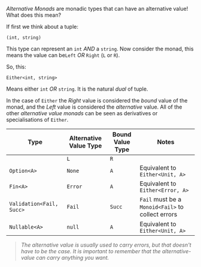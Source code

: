 _Alternative Monads_ are monadic types that can have an alternative value!  What does this mean?  

If first we think about a tuple:

    (int, string)

This type can represent an `int` _AND_ a `string`.  Now consider the <see cref="Either{L,R}"/> monad, this means the value 
can be`Left` _OR_ `Right`  (`L` or `R`).  

So, this:

    Either<int, string>

Means either `int` _OR_ `string`. It is the natural _dual_ of tuple.

In the case of `Either` the _Right_ value is considered the _bound_ value of the monad, and the _Left_ value 
is considered the _alternative_ value.  All of the other _alternative value monads_ can be seen as derivatives 
or specialisations of `Either`.

| Type                     | Alternative Value Type | Bound Value Type | Notes                                             |
|--------------------------|------------------------|------------------|---------------------------------------------------|
| <see cref="Either{L,R}"/>           | `L`                    | `R`              |                                                   |
| `Option<A>`              | `None`                 | `A`              | Equivalent to `Either<Unit, A>`                   |   
| `Fin<A>`                 | `Error`                | `A`              | Equivalent to `Either<Error, A>`                  |
| `Validation<Fail, Succ>` | `Fail`                 | `Succ`           | `Fail` must be a `Monoid<Fail>` to collect errors |
| `Nullable<A>`            | `null`                 | `A`              | Equivalent to `Either<Unit, A>`                   |

> _The alternative value is usually used to carry errors, but that doesn't have to be the case. It is 
> important to remember that the alternative-value can carry anything you want._